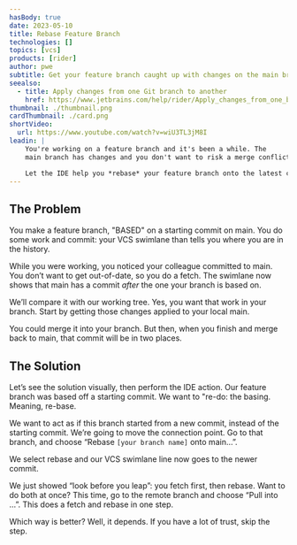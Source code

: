 ```yaml
---
hasBody: true
date: 2023-05-10
title: Rebase Feature Branch
technologies: []
topics: [vcs]
products: [rider]
author: pwe
subtitle: Get your feature branch caught up with changes on the main branch.
seealso:
  - title: Apply changes from one Git branch to another
    href: https://www.jetbrains.com/help/rider/Apply_changes_from_one_branch_to_another.html
thumbnail: ./thumbnail.png
cardThumbnail: ./card.png
shortVideo:
  url: https://www.youtube.com/watch?v=wiU3TL3jM8I
leadin: |
    You're working on a feature branch and it's been a while. The 
    main branch has changes and you don't want to risk a merge conflict.

    Let the IDE help you *rebase* your feature branch onto the latest commit.
---
```


## The Problem

You make a feature branch, "BASED" on a starting commit on main.
You do some work and commit: your VCS swimlane than tells you where you are in the history.

While you were working, you noticed your colleague committed to main.
You don’t want to get out-of-date, so you do a fetch.
The swimlane now shows that main has a commit *after* the one your branch is based on.

We’ll compare it with our working tree. 
Yes, you want that work in your branch. 
Start by getting those changes applied to your local main.

You could merge it into your branch. 
But then, when you finish and merge back to main, that commit will be in two places.

## The Solution

Let’s see the solution visually, then perform the IDE action.
Our feature branch was based off a starting commit.
We want to "re-do: the basing. 
Meaning, re-base. 

We want to act as if this branch started from a new commit, instead of the starting commit.
We’re going to move the connection point. 
Go to that branch, and choose “Rebase `[your branch name]` onto main…”.

We select rebase and our VCS swimlane line now goes to the newer commit.

We just showed “look before you leap”: you fetch first, then rebase. 
Want to do both at once?
This time, go to the remote branch and choose “Pull into …”. 
This does a fetch and rebase in one step.

Which way is better?
Well, it depends. 
If you have a lot of trust, skip the step.  
